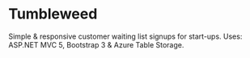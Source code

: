 Tumbleweed
==========

Simple & responsive customer waiting list signups for start-ups. Uses: ASP.NET MVC 5, Bootstrap 3 & Azure Table Storage.
